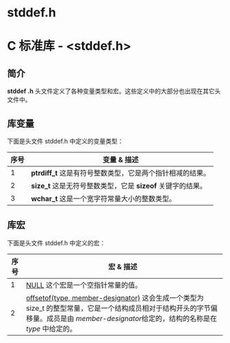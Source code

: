 # stddef.h

# C 标准库 - <stddef.h>

## 简介

**stddef .h** 头文件定义了各种变量类型和宏。这些定义中的大部分也出现在其它头文件中。

## 库变量

下面是头文件 stddef.h 中定义的变量类型：

| 序号 | 变量 & 描述                                                  |
| ---- | ------------------------------------------------------------ |
| 1    | **ptrdiff_t** 这是有符号整数类型，它是两个指针相减的结果。   |
| 2    | **size_t**  这是无符号整数类型，它是 **sizeof** 关键字的结果。 |
| 3    | **wchar_t**  这是一个宽字符常量大小的整数类型。              |

## 库宏

下面是头文件 stddef.h 中定义的宏：

| 序号 | 宏 & 描述                                                    |
| ---- | ------------------------------------------------------------ |
| 1    | [NULL](NULL.html) 这个宏是一个空指针常量的值。 |
| 2    | [offsetof(type, member-designator)](offsetof.html) 这会生成一个类型为 size_t 的整型常量，它是一个结构成员相对于结构开头的字节偏移量。成员是由 *member-designator*给定的，结构的名称是在 *type* 中给定的。 |